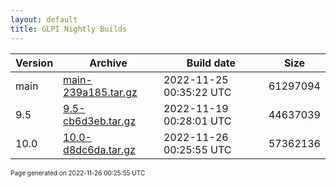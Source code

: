 ```yaml
---
layout: default
title: GLPI Nightly Builds
---
```


Version|Archive|Build date|Size
---|---|---|---
main|[main-239a185.tar.gz](main-239a185.tar.gz)|2022-11-25 00:35:22 UTC|61297094
9.5|[9.5-cb6d3eb.tar.gz](9.5-cb6d3eb.tar.gz)|2022-11-19 00:28:01 UTC|44637039
10.0|[10.0-d8dc6da.tar.gz](10.0-d8dc6da.tar.gz)|2022-11-26 00:25:55 UTC|57362136

<font size="1">Page generated on 2022-11-26 00:25:55 UTC</font>

